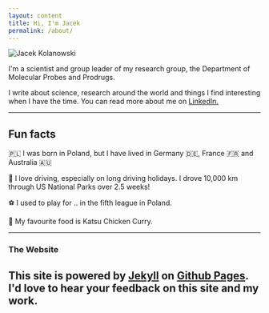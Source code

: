 ```yaml
---
layout: content
title: Hi, I'm Jacek
permalink: /about/
---
```


![Jacek Kolanowski](https://jacekkolanowski.github.io/assets/about-jacek-kolanowski.jpg)

I'm a scientist and group leader of my research group, the Department of Molecular Probes and Prodrugs.

I write about science, research around the world and things I find interesting when I have the time. You can read more about me on <a href="https://www.linkedin.com/in/jacek-kolanowski" data-network="LinkedIn" data-proofer-ignore>LinkedIn.</a>

----

## Fun facts
🇵🇱 I was born in Poland, but I have lived in Germany 🇩🇪, France 🇫🇷 and Australia 🇦🇺

🚙 I love driving, especially on long driving holidays. I drove 10,000 km through US National Parks over 2.5 weeks!

⚽️ I used to play for .. in the fifth league in Poland.

🍛 My favourite food is Katsu Chicken Curry.

---

### The Website
This site is powered by [Jekyll](https://jekyllrb.com) on [Github Pages](https://pages.github.com).
I'd love to hear your feedback on this site and my work.
---

<!--
## More links

- [Instagram](https://www.instagram.com/) for 📸
- [Facebook](https://www.facebook.com/) for 🕺

-->
